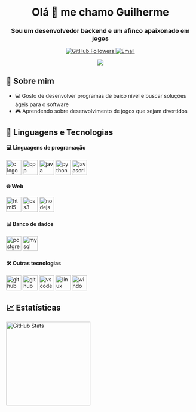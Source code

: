 <div align="center">
  <h1>Olá 👋 me chamo Guilherme</h1>
  <h3>Sou um desenvolvedor backend e um afinco apaixonado em jogos</h3>

  <p>
    <a href="https://github.com/pytuna">
      <img src="https://img.shields.io/github/followers/Pytuna?label=Follow&style=social" alt="GitHub Followers">
    </a>
    <a href="mailto:guilhrmriber@gmail.com">
      <img src="https://img.shields.io/badge/Email-Me-blue?style=flat&logo=gmail" alt="Email">
    </a>
  </p>
</div>

<div align="center">
  <img src="assets/dance-skeleton.gif">
</div>

## 🌟 Sobre mim
- 💻 Gosto de desenvolver programas de baixo nível e buscar soluções ágeis para o software
- 🎮 Aprendendo sobre desenvolvimento de jogos que sejam divertidos

## 🤖 Linguagens e Tecnologias

#### 💻 Linguagens de programação 
<div align="left">
  <img src="https://cdn.jsdelivr.net/gh/tandpfun/skill-icons@main/icons/C.svg" height="40" alt="c logo" />
  <img src="https://cdn.jsdelivr.net/gh/tandpfun/skill-icons@main/icons/CPP.svg" height="40" alt="cpp logo" />
  <img src="https://cdn.jsdelivr.net/gh/tandpfun/skill-icons@main/icons/Java-Light.svg" height="40" alt="java logo" />
  <img src="https://cdn.jsdelivr.net/gh/tandpfun/skill-icons@main/icons/Python-Light.svg" height="40" alt="python logo" />
  <img src="https://cdn.jsdelivr.net/gh/tandpfun/skill-icons@main/icons/JavaScript.svg" height="40" alt="javascript logo" />
</div>

#### 🌐 Web  
<div align="left">
  <img src="https://cdn.jsdelivr.net/gh/tandpfun/skill-icons@main/icons/HTML.svg" height="40" alt="html5 logo" />
  <img src="https://cdn.jsdelivr.net/gh/tandpfun/skill-icons@main/icons/CSS.svg" height="40" alt="css3 logo" />
  <img src="https://cdn.jsdelivr.net/gh/tandpfun/skill-icons@main/icons/NodeJS-Light.svg" height="40" alt="nodejs logo" />
</div>

#### 📊 Banco de dados  
<div align="left">
  <img src="https://cdn.jsdelivr.net/gh/tandpfun/skill-icons@main/icons/PostgreSQL-Light.svg" height="40" alt="postgresql logo" />
  <img src="https://cdn.jsdelivr.net/gh/tandpfun/skill-icons@main/icons/MySQL-Light.svg" height="40" alt="mysql logo" />
</div>

#### 🛠️ Outras tecnologias  
<div align="left">
  <img src="https://cdn.jsdelivr.net/gh/tandpfun/skill-icons@main/icons/Git.svg" height="40" alt="github logo" />
  <img src="https://cdn.jsdelivr.net/gh/tandpfun/skill-icons@main/icons/Github-Dark.svg" height="40" alt="github logo" />
  <img src="https://cdn.jsdelivr.net/gh/tandpfun/skill-icons@main/icons/VSCode-Light.svg" height="40" alt="vscode logo" />
  <img src="https://cdn.jsdelivr.net/gh/tandpfun/skill-icons@main/icons/Linux-Light.svg" height="40" alt="linux logo" />
  <img src="https://cdn.jsdelivr.net/gh/tandpfun/skill-icons@main/icons/Windows-Light.svg" height="40" alt="windows logo" />
</div>

## 📈 Estatísticas
<p>
  <img 
    align="center" 
    alt="GitHub Stats" 
    height="225" 
    src="https://github-readme-stats.vercel.app/api?username=Pytuna&show_icons=true&theme=tokyonight&include_all_commits=true&locale=pt-br" 
  />
